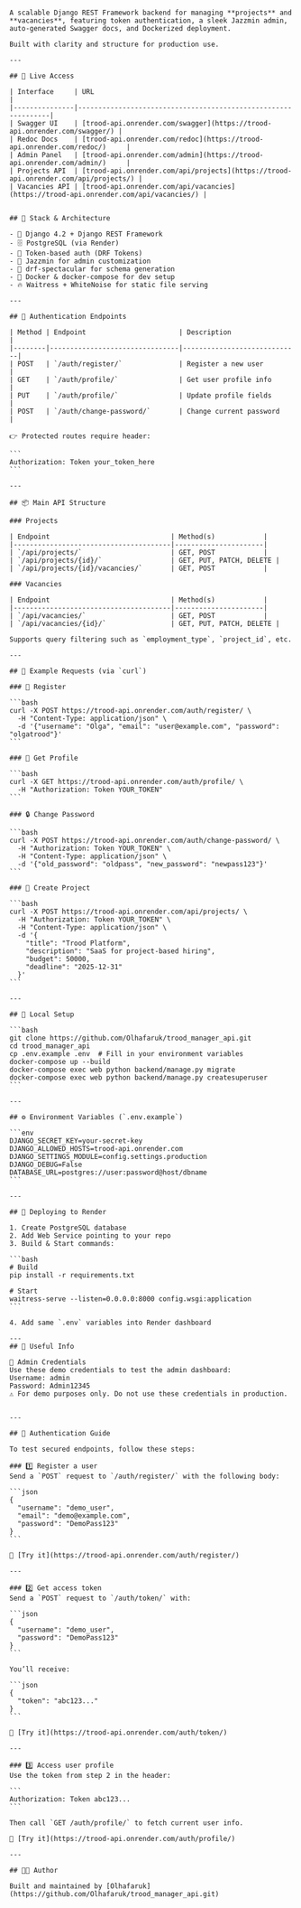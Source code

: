````# 🧠 Trood Manager API

A scalable Django REST Framework backend for managing **projects** and **vacancies**, featuring token authentication, a sleek Jazzmin admin, auto-generated Swagger docs, and Dockerized deployment.

Built with clarity and structure for production use.

---

## 🚀 Live Access

| Interface     | URL                                                           |
|---------------|---------------------------------------------------------------|
| Swagger UI    | [trood-api.onrender.com/swagger](https://trood-api.onrender.com/swagger/) |
| Redoc Docs    | [trood-api.onrender.com/redoc](https://trood-api.onrender.com/redoc/)     |
| Admin Panel   | [trood-api.onrender.com/admin](https://trood-api.onrender.com/admin/)     |
| Projects API  | [trood-api.onrender.com/api/projects](https://trood-api.onrender.com/api/projects/) |
| Vacancies API | [trood-api.onrender.com/api/vacancies](https://trood-api.onrender.com/api/vacancies/) |


## 🧱 Stack & Architecture

- 🐍 Django 4.2 + Django REST Framework
- 🗄 PostgreSQL (via Render)
- 🍱 Token-based auth (DRF Tokens)
- 🎩 Jazzmin for admin customization
- 🎯 drf-spectacular for schema generation
- 🐳 Docker & docker-compose for dev setup
- 🔥 Waitress + WhiteNoise for static file serving

---

## 🔐 Authentication Endpoints

| Method | Endpoint                       | Description                 |
|--------|--------------------------------|-----------------------------|
| POST   | `/auth/register/`              | Register a new user        |
| GET    | `/auth/profile/`               | Get user profile info      |
| PUT    | `/auth/profile/`               | Update profile fields      |
| POST   | `/auth/change-password/`       | Change current password    |

👉 Protected routes require header:

```
Authorization: Token your_token_here
```

---

## 📦 Main API Structure

### Projects

| Endpoint                              | Method(s)            |
|---------------------------------------|----------------------|
| `/api/projects/`                      | GET, POST            |
| `/api/projects/{id}/`                 | GET, PUT, PATCH, DELETE |
| `/api/projects/{id}/vacancies/`       | GET, POST            |

### Vacancies

| Endpoint                              | Method(s)            |
|---------------------------------------|----------------------|
| `/api/vacancies/`                     | GET, POST            |
| `/api/vacancies/{id}/`                | GET, PUT, PATCH, DELETE |

Supports query filtering such as `employment_type`, `project_id`, etc.

---

## 🧪 Example Requests (via `curl`)

### 🔐 Register

```bash
curl -X POST https://trood-api.onrender.com/auth/register/ \
  -H "Content-Type: application/json" \
  -d '{"username": "Olga", "email": "user@example.com", "password": "olgatrood"}'
```

### 👤 Get Profile

```bash
curl -X GET https://trood-api.onrender.com/auth/profile/ \
  -H "Authorization: Token YOUR_TOKEN"
```

### 🔒 Change Password

```bash
curl -X POST https://trood-api.onrender.com/auth/change-password/ \
  -H "Authorization: Token YOUR_TOKEN" \
  -H "Content-Type: application/json" \
  -d '{"old_password": "oldpass", "new_password": "newpass123"}'
```

### 📁 Create Project

```bash
curl -X POST https://trood-api.onrender.com/api/projects/ \
  -H "Authorization: Token YOUR_TOKEN" \
  -H "Content-Type: application/json" \
  -d '{
    "title": "Trood Platform",
    "description": "SaaS for project-based hiring",
    "budget": 50000,
    "deadline": "2025-12-31"
  }'
```

---

## 🐳 Local Setup

```bash
git clone https://github.com/Olhafaruk/trood_manager_api.git
cd trood_manager_api
cp .env.example .env  # Fill in your environment variables
docker-compose up --build
docker-compose exec web python backend/manage.py migrate
docker-compose exec web python backend/manage.py createsuperuser
```

---

## ⚙️ Environment Variables (`.env.example`)

```env
DJANGO_SECRET_KEY=your-secret-key
DJANGO_ALLOWED_HOSTS=trood-api.onrender.com
DJANGO_SETTINGS_MODULE=config.settings.production
DJANGO_DEBUG=False
DATABASE_URL=postgres://user:password@host/dbname
```

---

## 🚀 Deploying to Render

1. Create PostgreSQL database
2. Add Web Service pointing to your repo
3. Build & Start commands:

```bash
# Build
pip install -r requirements.txt

# Start
waitress-serve --listen=0.0.0.0:8000 config.wsgi:application
```

4. Add same `.env` variables into Render dashboard

---
## 📎 Useful Info

🧪 Admin Credentials
Use these demo credentials to test the admin dashboard:
Username: admin
Password: Admin12345
⚠️ For demo purposes only. Do not use these credentials in production.


---

## 🔐 Authentication Guide

To test secured endpoints, follow these steps:

### 1️⃣ Register a user  
Send a `POST` request to `/auth/register/` with the following body:

```json
{
  "username": "demo_user",
  "email": "demo@example.com",
  "password": "DemoPass123"
}
```

📍 [Try it](https://trood-api.onrender.com/auth/register/)

---

### 2️⃣ Get access token  
Send a `POST` request to `/auth/token/` with:

```json
{
  "username": "demo_user",
  "password": "DemoPass123"
}
```

You’ll receive:

```json
{
  "token": "abc123..."
}
```

📍 [Try it](https://trood-api.onrender.com/auth/token/)

---

### 3️⃣ Access user profile  
Use the token from step 2 in the header:

```
Authorization: Token abc123...
```

Then call `GET /auth/profile/` to fetch current user info.

📍 [Try it](https://trood-api.onrender.com/auth/profile/)

---

## 👩‍💻 Author

Built and maintained by [Olhafaruk](https://github.com/Olhafaruk/trood_manager_api.git)  





````

